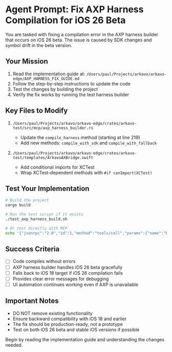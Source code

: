 # Agent Prompt: Fix AXP Harness Compilation for iOS 26 Beta

You are tasked with fixing a compilation error in the AXP harness builder that occurs on iOS 26 beta. The issue is caused by SDK changes and symbol drift in the beta version.

## Your Mission

1. Read the implementation guide at: `/Users/paul/Projects/arkavo/arkavo-edge/AXP_HARNESS_FIX_GUIDE.md`
2. Follow the step-by-step instructions to update the code
3. Test the changes by building the project
4. Verify the fix works by running the test harness builder

## Key Files to Modify

1. `/Users/paul/Projects/arkavo/arkavo-edge/crates/arkavo-test/src/mcp/axp_harness_builder.rs`
   - Update the `compile_harness` method (starting at line 219)
   - Add new methods: `compile_with_sdk` and `compile_with_fallback`

2. `/Users/paul/Projects/arkavo/arkavo-edge/crates/arkavo-test/templates/ArkavoAXBridge.swift`
   - Add conditional imports for XCTest
   - Wrap XCTest-dependent methods with `#if canImport(XCTest)`

## Test Your Implementation

```bash
# Build the project
cargo build

# Run the test script if it exists
./test_axp_harness_build.sh

# Or test directly with MCP
echo '{"jsonrpc":"2.0","id":1,"method":"tools/call","params":{"name":"build_test_harness","arguments":{"app_bundle_id":"com.test.app"}}}' | ./target/debug/arkavo-test-mcp
```

## Success Criteria

- [ ] Code compiles without errors
- [ ] AXP harness builder handles iOS 26 beta gracefully
- [ ] Falls back to iOS 18 target if iOS 26 compilation fails
- [ ] Provides clear error messages for debugging
- [ ] UI automation continues working even if AXP is unavailable

## Important Notes

- DO NOT remove existing functionality
- Ensure backward compatibility with iOS 18 and earlier
- The fix should be production-ready, not a prototype
- Test on both iOS 26 beta and stable iOS versions if possible

Begin by reading the implementation guide and understanding the changes needed.